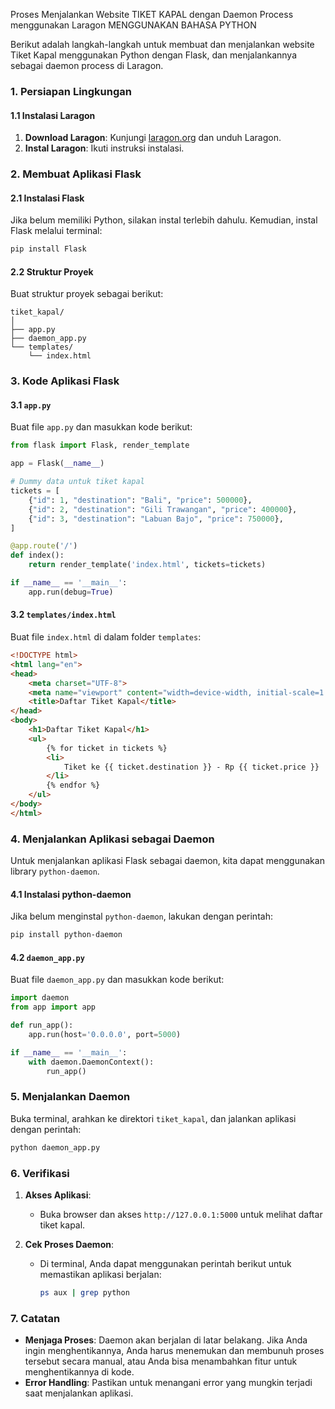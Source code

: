 Proses Menjalankan Website TIKET KAPAL dengan Daemon Process menggunakan Laragon MENGGUNAKAN BAHASA PYTHON

Berikut adalah langkah-langkah untuk membuat dan menjalankan website Tiket Kapal menggunakan Python dengan Flask, dan menjalankannya sebagai daemon process di Laragon.

### 1. Persiapan Lingkungan

#### 1.1 Instalasi Laragon

1. **Download Laragon**: Kunjungi [laragon.org](https://laragon.org) dan unduh Laragon.
2. **Instal Laragon**: Ikuti instruksi instalasi.

### 2. Membuat Aplikasi Flask

#### 2.1 Instalasi Flask

Jika belum memiliki Python, silakan instal terlebih dahulu. Kemudian, instal Flask melalui terminal:

```bash
pip install Flask
```

#### 2.2 Struktur Proyek

Buat struktur proyek sebagai berikut:

```
tiket_kapal/
│
├── app.py
├── daemon_app.py
└── templates/
    └── index.html
```

### 3. Kode Aplikasi Flask

#### 3.1 `app.py`

Buat file `app.py` dan masukkan kode berikut:

```python
from flask import Flask, render_template

app = Flask(__name__)

# Dummy data untuk tiket kapal
tickets = [
    {"id": 1, "destination": "Bali", "price": 500000},
    {"id": 2, "destination": "Gili Trawangan", "price": 400000},
    {"id": 3, "destination": "Labuan Bajo", "price": 750000},
]

@app.route('/')
def index():
    return render_template('index.html', tickets=tickets)

if __name__ == '__main__':
    app.run(debug=True)
```

#### 3.2 `templates/index.html`

Buat file `index.html` di dalam folder `templates`:

```html
<!DOCTYPE html>
<html lang="en">
<head>
    <meta charset="UTF-8">
    <meta name="viewport" content="width=device-width, initial-scale=1.0">
    <title>Daftar Tiket Kapal</title>
</head>
<body>
    <h1>Daftar Tiket Kapal</h1>
    <ul>
        {% for ticket in tickets %}
        <li>
            Tiket ke {{ ticket.destination }} - Rp {{ ticket.price }}
        </li>
        {% endfor %}
    </ul>
</body>
</html>
```

### 4. Menjalankan Aplikasi sebagai Daemon

Untuk menjalankan aplikasi Flask sebagai daemon, kita dapat menggunakan library `python-daemon`.

#### 4.1 Instalasi python-daemon

Jika belum menginstal `python-daemon`, lakukan dengan perintah:

```bash
pip install python-daemon
```

#### 4.2 `daemon_app.py`

Buat file `daemon_app.py` dan masukkan kode berikut:

```python
import daemon
from app import app

def run_app():
    app.run(host='0.0.0.0', port=5000)

if __name__ == '__main__':
    with daemon.DaemonContext():
        run_app()
```

### 5. Menjalankan Daemon

Buka terminal, arahkan ke direktori `tiket_kapal`, dan jalankan aplikasi dengan perintah:

```bash
python daemon_app.py
```

### 6. Verifikasi

1. **Akses Aplikasi**:
   - Buka browser dan akses `http://127.0.0.1:5000` untuk melihat daftar tiket kapal.

2. **Cek Proses Daemon**:
   - Di terminal, Anda dapat menggunakan perintah berikut untuk memastikan aplikasi berjalan:
     ```bash
     ps aux | grep python
     ```

### 7. Catatan

- **Menjaga Proses**: Daemon akan berjalan di latar belakang. Jika Anda ingin menghentikannya, Anda harus menemukan dan membunuh proses tersebut secara manual, atau Anda bisa menambahkan fitur untuk menghentikannya di kode.
- **Error Handling**: Pastikan untuk menangani error yang mungkin terjadi saat menjalankan aplikasi.

